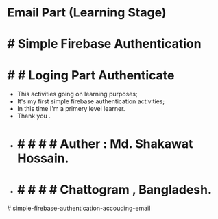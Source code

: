 # Email Part (Learning Stage)
# # Simple Firebase Authentication



# # # Loging Part Authenticate

- This activities going on learning purposes;
- It's my first simple firebase authentication activities;
- In this time I'm a primery level learner. 
- Thank you . 
- # # # # # Auther : Md. Shakawat Hossain.
 - # # # # #  Chattogram , Bangladesh. 
#   s i m p l e - f i r e b a s e - a u t h e n t i c a t i o n - a c c o u d i n g - e m a i l  
 